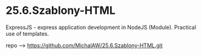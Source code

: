 # 25.6.Szablony-HTML
 ExpressJS - express application development in NodeJS (Module). Practical use of templates.


repo --> https://github.com/MichalAW/25.6.Szablony-HTML.git
